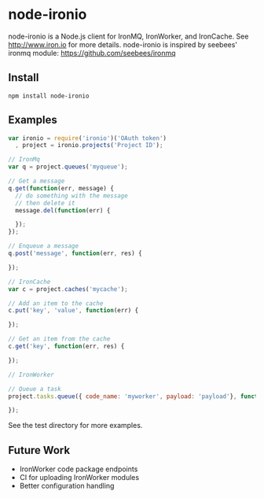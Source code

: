 # node-ironio 

node-ironio is a Node.js client for IronMQ, IronWorker, and IronCache. See http://www.iron.io
for more details. node-ironio is inspired by seebees' ironmq module: https://github.com/seebees/ironmq 

## Install
    npm install node-ironio

## Examples
```javascript
var ironio = require('ironio')('OAuth token')
  , project = ironio.projects('Project ID');

// IronMq
var q = project.queues('myqueue');

// Get a message
q.get(function(err, message) {
  // do something with the message
  // then delete it
  message.del(function(err) {

  });
});

// Enqueue a message
q.post('message', function(err, res) {

});

// IronCache
var c = project.caches('mycache');

// Add an item to the cache
c.put('key', 'value', function(err) {

});

// Get an item from the cache
c.get('key', function(err, res) {

});

// IronWorker

// Queue a task
project.tasks.queue({ code_name: 'myworker', payload: 'payload'}, function(err, res) {

});
```
See the test directory for more examples. 

## Future Work
* IronWorker code package endpoints
* CI for uploading IronWorker modules
* Better configuration handling 
